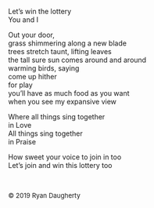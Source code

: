 Let’s win the lottery  
You and I  
  
Out your door,  
grass shimmering along a new blade   
trees stretch taunt, lifting leaves   
the tall sure sun comes around and around  
warming birds, saying   
come up hither  
for play   
you’ll have as much food as you want  
when you see my expansive view  
  
Where all things sing together  
in Love  
All things sing together   
in Praise  
  
How sweet your voice to join in too  
Let’s join and win this lottery too

<br> 

<font size=2>© 2019 Ryan Daugherty</font> 